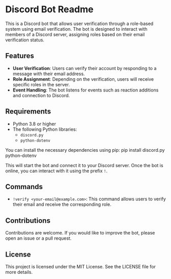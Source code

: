 # Discord Bot Readme

This is a Discord bot that allows user verification through a role-based system using email verification. The bot is designed to interact with members of a Discord server, assigning roles based on their email verification status.

## Features

- **User Verification**: Users can verify their account by responding to a message with their email address.
- **Role Assignment**: Depending on the verification, users will receive specific roles in the server.
- **Event Handling**: The bot listens for events such as reaction additions and connection to Discord.

## Requirements

- Python 3.8 or higher
- The following Python libraries:
  - `discord.py`
  - `python-dotenv`

You can install the necessary dependencies using pip:
pip install discord.py python-dotenv


This will start the bot and connect it to your Discord server. Once the bot is online, you can interact with it using the prefix `!`.

## Commands

- `!verify <your-email@example.com>`: This command allows users to verify their email and receive the corresponding role.

## Contributions

Contributions are welcome. If you would like to improve the bot, please open an issue or a pull request.

## License

This project is licensed under the MIT License. See the LICENSE file for more details.
